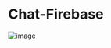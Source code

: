 # Chat-Firebase
 
![image](https://user-images.githubusercontent.com/56693615/226856430-5e3287d4-c1b8-4f43-b32e-c4751cf82dae.png)
